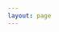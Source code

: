 ```yaml
---
layout: page
---
```


<!-- # Trajectory Map of Bus in Hong Kong  -->
<DropDown :options="menu" defaultKey="B"/>

<myApp />

<script setup>
    import myApp from '@/components/trajectorymap.vue'
    import { menu } from './menu.js';
    import DropDown from '@/components/Dropdown.vue';
</script>

<style scoped>
h1 {
    font-size: 1.5em;
    color: var(--vp-c-brand-1);
    text-align: center;
    margin-top: 5px;
    margin-bottom: 10px;
}
</style>